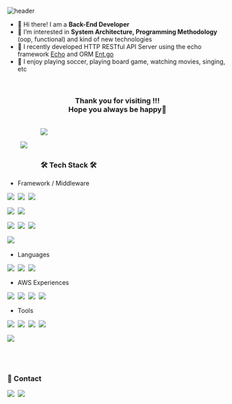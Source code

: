 ![header](https://capsule-render.vercel.app/api?type=waving&color=timeAuto&height=150&section=header&text=Daeyong%20Kim&fontSize=60&animation=fadeIn)



<p>

  - 👋 Hi there! I am a <b>Back-End Developer</b>
  - 👀 I’m interested in <b>System Architecture, Programming Methodology</b> (oop, functional) and kind of new technologies
  - 🌱 I recently developed HTTP RESTful API Server using the echo framework [Echo](https://echo.labstack.com/) and ORM [Ent.go](https://entgo.io/)
  - 💞️ I enjoy playing soccer, playing board game, watching movies, singing, etc
 
</p>

<br>

<h3 align="left" style="text-align:center">
<b>Thank you for visiting !!!</b><br/>
<b>Hope you always be happy</b>💖<br/>
</h3>
<br>
<a href="https://hits.seeyoufarm.com"><img src="https://hits.seeyoufarm.com/api/count/incr/badge.svg?url=https%3A%2F%2Fgithub.com%2Fkd-dragon%2F&count_bg=%2379C83D&title_bg=%23555555&icon=github.svg&icon_color=%23E7E7E7&title=Github&edge_flat=false"/></a>
<div style="float:left; margin:30px;">
<img src="https://github-readme-stats.vercel.app/api?username=kd-dragon&show_icons=true"/>
</div>
<br>
<br>
<br>

### 🛠 Tech Stack 🛠
- Framework / Middleware
<p>
  <img src="https://img.shields.io/badge/Spring-6DB33F?style=flat-square&logo=Spring&logoColor=white"/></a>&nbsp
  <img src="https://img.shields.io/badge/SpringBoot-6DB33F?style=flat-square&logo=SpringBoot&logoColor=white"/></a>&nbsp 
  <img src="https://img.shields.io/badge/NestJS-E0234E?style=flat-square&logo=NestJS&logoColor=white"/></a>&nbsp 
</p>
<p>
  <img src="https://img.shields.io/badge/Redis-DC382D?style=flat-square&logo=Redis&logoColor=white"/>&nbsp 
  <img src="https://img.shields.io/badge/MySQL-4479A1?style=flat-square&logo=MySQL&logoColor=black"/>&nbsp 
</p>
<p>
  <img src="https://img.shields.io/badge/Docker-2496ED?style=flat-square&logo=Docker&logoColor=black"/>&nbsp 
  <img src="https://img.shields.io/badge/Kubernetes-326CE5?style=flat-square&logo=Kubernetes&logoColor=black"/>&nbsp
  <img src="https://img.shields.io/badge/Jenkins-D24939?style=flat-square&logo=Jenkins&logoColor=black"/>&nbsp  
</p>
<p>
  <img src="https://img.shields.io/badge/FFmpeg-007808?style=flat-square&logo=FFmpeg&logoColor=white"/>&nbsp
</p>


- Languages

<p>
  <img src="https://img.shields.io/badge/Java-007396?style=flat-square&logo=Java&logoColor=white"/>&nbsp
  <img src="https://img.shields.io/badge/Go-00ADD8?style=flat-square&logo=Go&logoColor=white"/></a>&nbsp 
  <img src="https://img.shields.io/badge/Javascript-ffb13b?style=flat-square&logo=javascript&logoColor=white"/></a>&nbsp 
</p>

- AWS Experiences
<p>
  <img src="https://img.shields.io/badge/Amazon S3-569A31?style=flat-square&logo=Amazon S3&logoColor=white"/>&nbsp
  <img src="https://img.shields.io/badge/Amazon RDS-527FFF?style=flat-square&logo=Amazon RDS&logoColor=white"/>&nbsp
  <img src="https://img.shields.io/badge/Amazon EC2-FFB71B?style=flat-square&logo=Amazon EC2&logoColor=white"/>&nbsp
  <img src="https://img.shields.io/badge/Amazon ECS-FF9900?style=flat-square&logo=Amazon ECS&logoColor=white"/>&nbsp
</p>

- Tools

<p>
  <img src="https://img.shields.io/badge/Git-F05032?style=flat-square&logo=Git&logoColor=white"/></a>&nbsp 
  <img src="https://img.shields.io/badge/Subversion-809CC9?style=flat-square&logo=Subversion&logoColor=white"/></a>&nbsp 
  <img src="https://img.shields.io/badge/Jira-0052CC?style=flat-square&logo=Jira&logoColor=white"/></a>&nbsp
  <img src="https://img.shields.io/badge/Notion-000000?style=flat-square&logo=Notion&logoColor=white"/></a>&nbsp
</p>
<p>
  <img src="https://img.shields.io/badge/Apache JMeter-D22128?style=flat-square&logo=Apache JMeter&logoColor=white"/>&nbsp
</p>


<br>
<br>

### 🤞 Contact 
<p>
  <a href="https://www.instagram.com/raykim1991/"><img src="https://img.shields.io/badge/Instagram-E4405F?style=flat-square&logo=Instagram&logoColor=white&link=https://www.instagram.com/woo0_hooo/"/></a>&nbsp
  <a href="mailto:ddragon0513@gmail.com" target="_blank"><img src="https://img.shields.io/badge/ddragon0513@gmail.com-EA4335?style=flat-square&logo=Gmail&logoColor=white"/></a>
</p>


